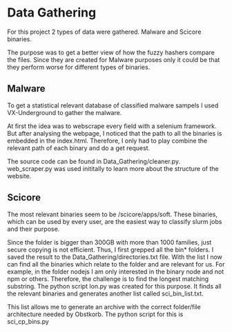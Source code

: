 # Data Gathering

For this project 2 types of data were gathered. Malware and Scicore binaries.

The purpose was to get a better view of how the fuzzy hashers compare the files.
Since they are created for Malware purposes only it could be that they perform worse for different types of binaries.

## Malware

To get a statistical relevant database of classified malware sampels I used VX-Underground to gather the malware.

At first the idea was to webscrape every field with a selenium framework. But after analysing the webpage, I noticed that
the path to all the binaries is embedded in the index.html. Therefore, I only had to play combine the relevant path of each binary and do a get request.

The source code can be found in Data_Gathering/cleaner.py. web_scraper.py was used inititally to learn more about the
structure of the website.

## Scicore

The most relevant binaries seem to be /scicore/apps/soft. These binaries, which can be used by every user, are the easiest way
to classify slurm jobs and their purpose.

Since the folder is bigger than 300GB with more than 1000 families, just secure copying is not efficient. Thus, I first grepped all the bin* folders.
I saved the result to the Data_Gathering/directories.txt file. With the list I now can find all the binaries which relate to the folder and are relevant for us.
For example, in the folder nodejs I am only interested in the binary node and not npm or others. Therefore, the challenge is to find the longest matching substring.
The python script lon.py was created for this purpose. It finds all the relevant binaries and generates another list called sci_bin_list.txt.

This list allows me to generate an archive with the correct folder/file architecture needed by Obstkorb. The python script for this is sci_cp_bins.py

